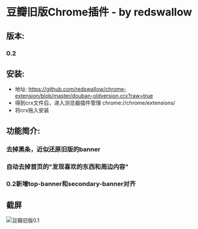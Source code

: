 # 豆瓣旧版Chrome插件 - by redswallow

## 版本: 
### 0.2
## 安装:

* 地址: https://github.com/redswallow/chrome-extension/blob/master/douban-oldversion.crx?raw=true
* 得到crx文件后，进入浏览器插件管理 chrome://chrome/extensions/
* 将crx拖入安装

## 功能简介:

### 去掉黑条，近似还原旧版的banner
### 自动去掉首页的"发现喜欢的东西和周边内容"
### 0.2新增top-banner和secondary-banner对齐

## 截屏

![豆瓣旧版0.1](https://raw.github.com/redswallow/chrome-extension/master/douban-oldversion/screenshot.jpg "豆瓣旧版0.1")
